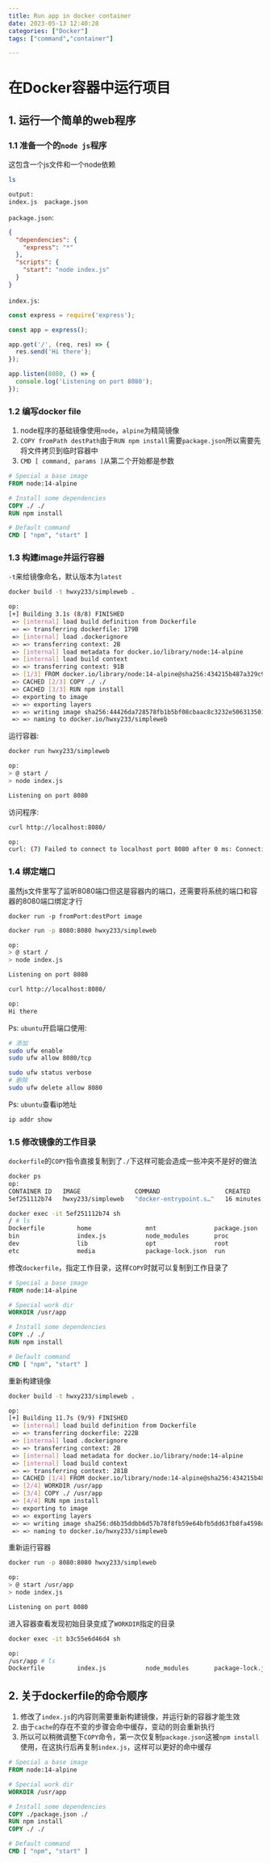 ```yaml
---
title: Run app in docker container
date: 2023-05-13 12:40:28
categories: ["Docker"]
tags: ["command","container"]

---
```


# 在Docker容器中运行项目

## 1. 运行一个简单的web程序

### 1.1 准备一个的`node js`程序

这包含一个js文件和一个node依赖

```bash
ls

output:
index.js  package.json
```

`package.json`:

```json
{
  "dependencies": {
    "express": "*"
  },
  "scripts": {
    "start": "node index.js"
  }
}

```

`index.js`:

```js
const express = require('express');

const app = express();

app.get('/', (req, res) => {
  res.send('Hi there');
});

app.listen(8080, () => {
  console.log('Listening on port 8080');
});

```

### 1.2 编写docker file

1. node程序的基础镜像使用`node`，`alpine`为精简镜像
2. `COPY fromPath destPath`由于`RUN npm install`需要`package.json`所以需要先将文件拷贝到临时容器中
3. `CMD [ command, params ]`从第二个开始都是参数

```dockerfile
# Special a base image
FROM node:14-alpine

# Install some dependencies
COPY ./ ./
RUN npm install

# Default command
CMD [ "npm", "start" ]
```

### 1.3 构建image并运行容器

`-t`来给镜像命名，默认版本为`latest`

```bash
docker build -t hwxy233/simpleweb .

op:
[+] Building 3.1s (8/8) FINISHED                                                                               
 => [internal] load build definition from Dockerfile                                                      0.0s
 => => transferring dockerfile: 179B                                                                      0.0s
 => [internal] load .dockerignore                                                                         0.0s
 => => transferring context: 2B                                                                           0.0s
 => [internal] load metadata for docker.io/library/node:14-alpine                                         3.1s
 => [internal] load build context                                                                         0.0s
 => => transferring context: 91B                                                                          0.0s
 => [1/3] FROM docker.io/library/node:14-alpine@sha256:434215b487a329c9e867202ff89e704d3a75e554822e07f3e  0.0s
 => CACHED [2/3] COPY ./ ./                                                                               0.0s
 => CACHED [3/3] RUN npm install                                                                          0.0s
 => exporting to image                                                                                    0.0s
 => => exporting layers                                                                                   0.0s
 => => writing image sha256:44426da728578fb1b5bf08cbaac8c3232e506313501b81499fadc64c0c294b3e              0.0s
 => => naming to docker.io/hwxy233/simpleweb
```

运行容器:

```bash
docker run hwxy233/simpleweb

op:
> @ start /
> node index.js

Listening on port 8080
```

访问程序:

```bash
curl http://localhost:8080/

op:
curl: (7) Failed to connect to localhost port 8080 after 0 ms: Connection refused
```

### 1.4 绑定端口

虽然js文件里写了监听8080端口但这是容器内的端口，还需要将系统的端口和容器的8080端口绑定才行

`docker run -p fromPort:destPort image`

```bash
docker run -p 8080:8080 hwxy233/simpleweb

op:
> @ start /
> node index.js

Listening on port 8080

curl http://localhost:8080/

op:
Hi there
```

Ps: `ubuntu`开启端口使用:

```bash
# 添加
sudo ufw enable
sudo ufw allow 8080/tcp

sudo ufw status verbose
# 删除
sudo ufw delete allow 8080
```

Ps: `ubuntu`查看ip地址

```bash
ip addr show
```

### 1.5 修改镜像的工作目录

`dockerfile`的`COPY`指令直接复制到了`./`下这样可能会造成一些冲突不是好的做法

```bash
docker ps
op:
CONTAINER ID   IMAGE               COMMAND                  CREATED          STATUS          PORTS                                       NAMES
5ef251112b74   hwxy233/simpleweb   "docker-entrypoint.s…"   16 minutes ago   Up 16 minutes   0.0.0.0:8080->8080/tcp, :::8080->8080/tcp   trusting_keller

docker exec -it 5ef251112b74 sh
/ # ls
Dockerfile         home               mnt                package.json       sbin               usr
bin                index.js           node_modules       proc               srv                var
dev                lib                opt                root               sys
etc                media              package-lock.json  run                tmp

```

修改`dockerfile`，指定工作目录，这样`COPY`时就可以复制到工作目录了

```dockerfile
# Special a base image
FROM node:14-alpine

# Special work dir
WORKDIR /usr/app

# Install some dependencies
COPY ./ ./
RUN npm install

# Default command
CMD [ "npm", "start" ]
```

重新构建镜像

```bash
docker build -t hwxy233/simpleweb .

op:
[+] Building 11.7s (9/9) FINISHED                                                                                          
 => [internal] load build definition from Dockerfile                                                                  0.0s
 => => transferring dockerfile: 222B                                                                                  0.0s
 => [internal] load .dockerignore                                                                                     0.0s
 => => transferring context: 2B                                                                                       0.0s
 => [internal] load metadata for docker.io/library/node:14-alpine                                                     2.3s
 => [internal] load build context                                                                                     0.0s
 => => transferring context: 281B                                                                                     0.0s
 => CACHED [1/4] FROM docker.io/library/node:14-alpine@sha256:434215b487a329c9e867202ff89e704d3a75e554822e07f3e0c0f9  0.0s
 => [2/4] WORKDIR /usr/app                                                                                            0.0s
 => [3/4] COPY ./ /usr/app                                                                                            0.0s
 => [4/4] RUN npm install                                                                                             9.1s
 => exporting to image                                                                                                0.2s
 => => exporting layers                                                                                               0.2s
 => => writing image sha256:d6b35ddbb6d57b78f8fb59e64bfb5dd63fb8fa4598d1a8f491e2588bb27d4f73                          0.0s
 => => naming to docker.io/hwxy233/simpleweb
```

重新运行容器

```bash
docker run -p 8080:8080 hwxy233/simpleweb

op:
> @ start /usr/app
> node index.js

Listening on port 8080
```

进入容器查看发现初始目录变成了`WORKDIR`指定的目录

```bash
docker exec -it b3c55e6d46d4 sh

op:
/usr/app # ls
Dockerfile         index.js           node_modules       package-lock.json  package.json
```

## 2. 关于dockerfile的命令顺序

1. 修改了`index.js`的内容则需要重新构建镜像，并运行新的容器才能生效
2. 由于`cache`的存在不变的步骤会命中缓存，变动的则会重新执行
3. 所以可以稍微调整下`COPY`命令，第一次仅复制`package.json`这被`npm install`使用，在这执行后再复制`index.js`，这样可以更好的命中缓存

```dockerfile
# Special a base image
FROM node:14-alpine

# Special work dir
WORKDIR /usr/app

# Install some dependencies
COPY ./package.json ./
RUN npm install
COPY ./ ./

# Default command
CMD [ "npm", "start" ]
```

